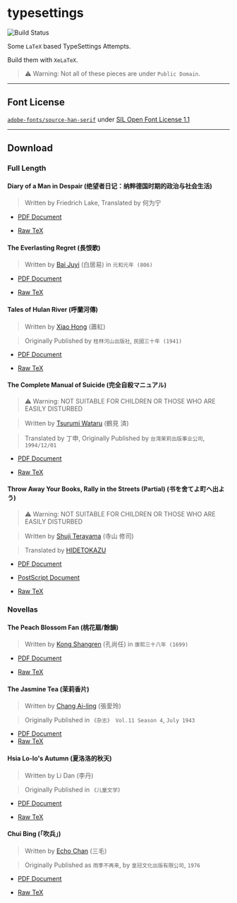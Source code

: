 # typesettings

![Build Status](https://github.com/yuetsin/typesettings/workflows/pdf%20build/badge.svg)

Some `LaTeX` based TypeSettings Attempts.

Build them with `XeLaTeX`.

> ⚠️ Warning: Not all of these pieces are under `Public Domain`.
---

## Font License

[`adobe-fonts/source-han-serif`](https://github.com/adobe-fonts/source-han-serif) under [SIL Open Font License 1.1](https://github.com/adobe-fonts/source-han-serif/blob/master/LICENSE.txt)

---
## Download

### Full Length

#### Diary of a Man in Despair (绝望者日记：纳粹德国时期的政治与社会生活)

> Written by Friedrich Lake, Translated by 何为宁

* [PDF Document](https://github.com/yuetsin/typesettings/raw/master/friedrich-lake/dist/diary-of-a-man-in-despair.pdf)

* [Raw TeX](https://github.com/yuetsin/typesettings/raw/master/friedrich-lake/tex/diary-of-a-man-in-despair.tex)

#### The Everlasting Regret (長恨歌)

> Written by [Bai Juyi](https://zh.wikipedia.org/zh/白居易) (白居易) in `元和元年 (806)`

* [PDF Document](https://github.com/yuetsin/typesettings/raw/master/bai-juyi/dist/the-everlasting-regret.pdf)

* [Raw TeX](https://github.com/yuetsin/typesettings/raw/master/bai-juyi/tex/the-everlasting-regret.tex)

#### Tales of Hulan River (呼蘭河傳)

> Written by [Xiao Hong](https://zh.wikipedia.org/wiki/萧红) (蕭紅)

> Originally Published by `桂林河山出版社`, `民國三十年 (1941)`

* [PDF Document](https://github.com/yuetsin/typesettings/raw/master/xiao-hong/dist/tales-of-hulan-river.pdf)

* [Raw TeX](https://github.com/yuetsin/typesettings/raw/master/xiao-hong/tex/tales-of-hulan-river.tex)

#### The Complete Manual of Suicide (完全自殺マニュアル)

> ⚠️ Warning: NOT SUITABLE FOR CHILDREN OR THOSE WHO ARE EASILY DISTURBED

> Written by [Tsurumi Wataru](https://ja.wikipedia.org/wiki/鶴見済) (鶴見 済)

> Translated by 丁申, Originally Published by `台湾茉莉出版事业公司`, `1994/12/01`

* [PDF Document](https://github.com/yuetsin/typesettings/raw/master/tsurumi-wataru/dist/the-complete-manual-of-suicide.pdf)

* [Raw TeX](https://github.com/yuetsin/typesettings/raw/master/tsurumi-wataru/tex/the-complete-manual-of-suicide.tex)

#### Throw Away Your Books, Rally in the Streets (Partial) (书を舍てよ町へ出よう)

> ⚠️ Warning: NOT SUITABLE FOR CHILDREN OR THOSE WHO ARE EASILY DISTURBED

> Written by [Shuji Terayama](https://ja.wikipedia.org/wiki/寺山修司) (寺山 修司)

> Translated by [HIDETOKAZU](https://www.douban.com/people/HIDETOKAZU/)

* [PDF Document](https://github.com/yuetsin/typesettings/raw/master/shuji-terayama/dist/death-related-notes.pdf)

* [PostScript Document](https://github.com/yuetsin/typesettings/raw/master/shuji-terayama/dist/death-related-notes.ps)

* [Raw TeX](https://github.com/yuetsin/typesettings/raw/master/shuji-terayama/tex/death-related-notes.tex)

### Novellas

#### The Peach Blossom Fan (桃花扇/餘韻)

> Written by [Kong Shangren](https://zh.wikipedia.org/zh/孔尚任) (孔尚任) in `康熙三十八年 (1699)`

* [PDF Document](https://github.com/yuetsin/typesettings/raw/master/kong-shangren/dist/the-peach-blossom-fan.pdf)

* [Raw TeX](https://github.com/yuetsin/typesettings/raw/master/kong-shangren/tex/the-peach-blossom-fan.tex)

#### The Jasmine Tea (茉莉香片)

> Written by [Chang Ai-ling](https://zh.wikipedia.org/wiki/張愛玲) (張愛玲)

> Originally Published in `《杂志》 Vol.11 Season 4`, `July 1943`

* [PDF Document](https://github.com/yuetsin/typesettings/raw/master/chang-ai-ling/dist/jasmine-tea.pdf)
* [Raw TeX](https://github.com/yuetsin/typesettings/raw/master/chang-ai-ling/tex/jasmine-tea.tex)

#### Hsia Lo-lo's Autumn (夏洛洛的秋天)

> Written by Li Dan (李丹)

> Originally Published in `《儿童文学》`

* [PDF Document](https://github.com/yuetsin/typesettings/raw/master/li-dan/dist/hsia-lo-lo-ti-chiu-tien.pdf)

* [Raw TeX](https://github.com/yuetsin/typesettings/raw/master/li-dan/tex/hsia-lo-lo-ti-chiu-tien.tex)

#### Chui Bing (「吹兵」)

> Written by [Echo Chan](https://zh.wikipedia.org/wiki/三毛_(作家)) (三毛)

> Originally Published as `雨季不再来`, by `皇冠文化出版有限公司`, `1976`

* [PDF Document](https://github.com/yuetsin/typesettings/raw/master/echo-chan/dist/chui-bing.pdf)

* [Raw TeX](https://github.com/yuetsin/typesettings/raw/master/echo-chan/tex/chui-bing.tex)

